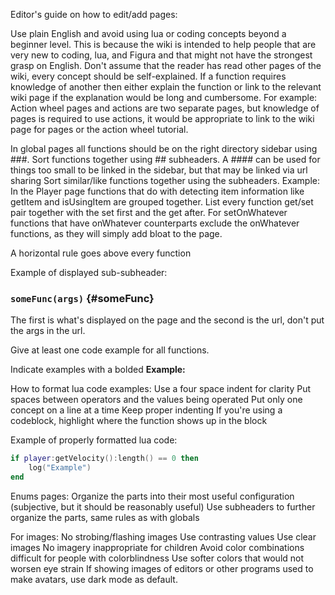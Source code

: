 Editor's guide on how to edit/add pages:

Use plain English and avoid using lua or coding concepts beyond a beginner level.
This is because the wiki is intended to help people that are very new to coding, lua, and Figura and that might not have the strongest grasp on English.
Don't assume that the reader has read other pages of the wiki, every concept should be self-explained.
If a function requires knowledge of another then either explain the function or link to the relevant wiki page if the explanation would be long and cumbersome.
For example: Action wheel pages and actions are two separate pages, but knowledge of pages is required to use actions, it would be appropriate to link to the wiki page for pages or the action wheel tutorial.

In global pages all functions should be on the right directory sidebar using ###.
Sort functions together using ## subheaders.
A #### can be used for things too small to be linked in the sidebar, but that may be linked via url sharing
Sort similar/like functions together using the subheaders.
    Example: In the Player page functions that do with detecting item information like getItem and isUsingItem are grouped together.
List every function get/set pair together with the set first and the get after.
For setOnWhatever functions that have onWhatever counterparts exclude the onWhatever functions, as they will simply add bloat to the page.

A horizontal rule goes above every function

Example of displayed sub-subheader:
### ``someFunc(args)`` {#someFunc}

The first is what's displayed on the page and the second is the url, don't put the args in the url.

Give at least one code example for all functions.

Indicate examples with a bolded **Example:**

How to format lua code examples:
    Use a four space indent for clarity
    Put spaces between operators and the values being operated
    Put only one concept on a line at a time
    Keep proper indenting
    If you're using a codeblock, highlight where the function shows up in the block

Example of properly formatted lua code:

```lua
if player:getVelocity():length() == 0 then
    log("Example")
end
```

Enums pages:
Organize the parts into their most useful configuration (subjective, but it should be reasonably useful)
Use subheaders to further organize the parts, same rules as with globals

For images:
No strobing/flashing images
Use contrasting values
Use clear images
No imagery inappropriate for children
Avoid color combinations difficult for people with colorblindness
Use softer colors that would not worsen eye strain
If showing images of editors or other programs used to make avatars, use dark mode as default.